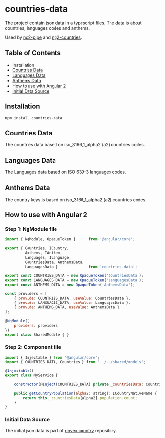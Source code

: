 # countries-data
The project contain json data in a typescript files.
The data is about countries, languages codes and anthems.

Used by [ng2-pipe](https://github.com/dormd/ng2-pipe) and [ng2-countries](https://github.com/dormd/ng2-countries).

## Table of Contents
* [Installation](#installation)
* [Countries Data](#countries-data)
* [Languages Data](#languages-data)
* [Anthems Data](#anthems-data)
* [How to use with Angular 2](#how-to-use-in-angular-2)
* [Initial Data Source](#initial-data-source)

## Installation
```
npm install countries-data
```

## Countries Data
The countries data based on iso_3166_1_alpha2 (a2) countries codes.

## Languages Data
The Languages data based on ISO 639-3 languages codes.

## Anthems Data
The country keys is based on iso_3166_1_alpha2 (a2) countries codes.

## How to use with Angular 2
### Step 1: NgModule file
```javascript
import { NgModule, OpaqueToken }      from '@angular/core';
         
export { Countries, ICountry, 
         Anthems, IAnthem,
         Languages, ILanguage,
         CountriesData, AnthemsData,
         LanguagesData }              from 'countries-data';

export const COUNTRIES_DATA = new OpaqueToken('CountriesData');
export const LANGUAGES_DATA = new OpaqueToken('LanguagesData');
export const ANTHEMS_DATA = new OpaqueToken('AnthemsData');

const providers = [
    { provide: COUNTRIES_DATA, useValue: CountriesData },
    { provide: LANGUAGES_DATA, useValue: LanguagesData },  
    { provide: ANTHEMS_DATA, useValue: AnthemsData }
];

@NgModule({
    providers: providers
})
export class SharedModule { }
```

### Step 2: Component file
```javascript
import { Injectable } from '@angular/core';
import { COUNTRIES_DATA, Countries } from '../../shared/models';

@Injectable()
export class MyService {

    constructor(@Inject(COUNTRIES_DATA) private _countriesData: Countries) { }

    public getCountryPopulation(alpha2: string): ICountryNativeName {
        return this._countriesData[alpha2].population.count;
    }
}
```

### Initial Data Source
The initial json data is part of [rinvex country](https://github.com/rinvex/country) repository.
